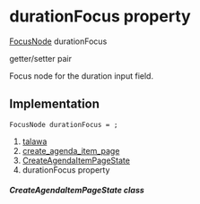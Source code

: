 
<div>

# durationFocus property

</div>


[FocusNode](https://api.flutter.dev/flutter/widgets/FocusNode-class.html)
durationFocus


getter/setter pair




Focus node for the duration input field.



## Implementation

``` language-dart
FocusNode durationFocus = ;
```







1.  [talawa](../../index.md)
2.  [create_agenda_item_page](../../views_after_auth_screens_events_create_agenda_item_page/)
3.  [CreateAgendaItemPageState](../../views_after_auth_screens_events_create_agenda_item_page/CreateAgendaItemPageState-class.md)
4.  durationFocus property

##### CreateAgendaItemPageState class







